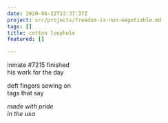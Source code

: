 ```yaml
---
date: 2020-06-22T13:37:37Z
project: src/projects/freedom-is-non-negotiable.md
tags: []
title: cotton loophole
featured: []

---
```

inmate #7215 finished  
        his work for the day

deft fingers sewing on  
        tags that say

_made with pride  
        in the usa_